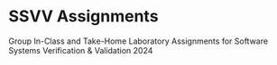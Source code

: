 # SSVV Assignments

Group In-Class and Take-Home Laboratory Assignments for Software Systems Verification & Validation 2024
